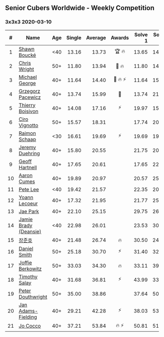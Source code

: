 ## Senior Cubers Worldwide - Weekly Competition
### 3x3x3 2020-03-10

| # | Name | Age | Single | Average | Awards | Solve 1 | Solve 2 | Solve 3 | Solve 4 | Solve 5 | Video |
| :--: | -- | :--: | --: | --: | :--: | --: | --: | --: | --: | --: | :-- |
| 1 | [Shawn Boucké](../../persons/shawn_boucke.md) | <40 | 13.16 | 13.73 | 🏆 🔥 | 13.65 | 14.33 | 13.16 | 14.82 | 13.23 | [Link](https://www.facebook.com/events/164742401163863/permalink/164912484480188/) |
| 2 | [Chris Wright](../../persons/chris_wright.md) | 50+ | 11.80 | 13.94 | 🥇 🔥 | 11.80 | 14.48 | 14.75 | 13.46 | 13.88 | [Link](https://www.facebook.com/events/164742401163863/permalink/166336147671155/) |
| 3 | [Michael George](../../persons/michael_george.md) | 40+ | 11.64 | 14.40 | 🥈 🔥 ⚡ | 11.64 | 15.77 | 14.65 | 12.78 | DNF | [Link](https://www.facebook.com/events/164742401163863/permalink/164839624487474/) |
| 4 | [Grzegorz Pacewicz](../../persons/grzegorz_pacewicz.md) | 40+ | 13.74 | 15.99 | 🥉 | 13.74 | 21.14 | 15.51 | 18.16 | 14.31 | [Link](https://www.facebook.com/events/164742401163863/permalink/167261364245300/) |
| 5 | [Thierry Boisivon](../../persons/thierry_boisivon.md) | 40+ | 14.08 | 17.16 | ⚡ | 19.97 | 15.16 | 14.08 | 18.27 | 18.06 | [Link](https://www.facebook.com/events/164742401163863/permalink/166460117658758/) |
| 6 | [Ciro Vignotto](../../persons/ciro_vignotto.md) | 50+ | 15.57 | 18.31 |  | 17.74 | 20.15 | 17.05 | 22.82 | 15.57 | [Link](https://www.facebook.com/events/164742401163863/permalink/165962107708559/) |
| 7 | [Raimon Schaap](../../persons/raimon_schaap.md) | <30 | 16.61 | 19.69 | ⚡ | 19.69 | 19.90 | 19.50 | 16.61 | 20.27 | [Link](https://www.facebook.com/events/164742401163863/permalink/164788741159229/) |
| 8 | [Jeremy Duehring](../../persons/jeremy_duehring.md) | 40+ | 15.80 | 20.55 |  | 21.75 | 20.34 | 24.61 | 19.55 | 15.80 | [Link](https://www.facebook.com/events/164742401163863/permalink/167862610851842/) |
| 9 | [Geoff Hartnell](../../persons/geoff_hartnell.md) | 40+ | 17.65 | 20.61 |  | 17.65 | 22.55 | 19.03 | 24.22 | 20.26 | [Link](https://www.facebook.com/events/164742401163863/permalink/165824524388984/) |
| 10 | [Aaron Cumes](../../persons/aaron_cumes.md) | 40+ | 19.89 | 20.97 |  | 20.57 | 25.34 | 21.01 | 19.89 | 21.35 | [Link](https://www.facebook.com/events/164742401163863/permalink/165284231109680/) |
| 11 | [Pete Lee](../../persons/pete_lee.md) | <40 | 19.42 | 21.57 |  | 22.35 | 20.10 | 19.42 | 22.26 | 24.79 | [Link](https://www.facebook.com/events/164742401163863/permalink/167469494224487/) |
| 12 | [Yoann Lecoeur](../../persons/yoann_lecoeur.md) | 40+ | 17.32 | 21.95 |  | 21.77 | 25.37 | 17.32 | 23.12 | 20.97 | [Link](https://www.facebook.com/events/164742401163863/permalink/167223714249065/) |
| 13 | [Jae Park](../../persons/jae_park.md) | 40+ | 22.10 | 25.15 |  | 29.75 | 26.59 | 22.10 | 23.52 | 25.34 | [Link](https://www.facebook.com/events/164742401163863/permalink/164836874487749/) |
| 14 | [Jamie Brady (Deansie)](../../persons/jamie_brady.md) | <40 | 22.98 | 26.01 |  | 23.53 | 30.90 | 24.74 | 29.76 | 22.98 | [Link](https://www.facebook.com/events/164742401163863/permalink/166786534292783/) |
| 15 | [장준호](../../persons/장준호.md) | 40+ | 21.48 | 26.74 | 🔥 | 30.50 | 24.12 | 21.48 | 25.61 | 31.94 | [Link](https://www.facebook.com/events/164742401163863/permalink/167767190861384/) |
| 16 | [Daniel Smith](../../persons/daniel_smith.md) | 50+ | 25.18 | 30.70 | ⚡ | 31.40 | 32.61 | 25.18 | 28.10 | 33.24 | [Link](https://www.facebook.com/events/164742401163863/permalink/165165907788179/) |
| 17 | [Joffie Berkowitz](../../persons/joffie_berkowitz.md) | 50+ | 33.03 | 34.30 | 🔥 | 33.11 | 39.28 | 33.25 | 36.55 | 33.03 | [Link](https://www.facebook.com/events/164742401163863/permalink/167793530858750/) |
| 18 | [Timothy Salay](../../persons/timothy_salay.md) | 40+ | 31.68 | 36.81 | ⚡ | 43.99 | 33.02 | 35.02 | 31.68 | 42.40 | [Link](https://www.facebook.com/events/164742401163863/permalink/164951044476332/) |
| 19 | [Peter Douthwright](../../persons/peter_douthwright.md) | 50+ | 35.00 | 38.86 |  | 37.64 | 50.36 | 39.86 | 35.00 | 39.07 | [Link](https://www.facebook.com/events/164742401163863/permalink/167786264192810/) |
| 20 | [Jan Adams-Fielding](../../persons/jan_adams-fielding.md) | 40+ | 29.21 | 42.28 | ⚡ | 38.03 | 53.20 | 51.10 | 29.21 | 37.70 | [Link](https://www.facebook.com/events/164742401163863/permalink/167427024228734/) |
| 21 | [Jo Cocco](../../persons/jo_cocco.md) | 40+ | 37.21 | 53.84 | 🔥 ⚡ | 50.81 | 51.57 | 59.16 | 37.21 | 1:06.16 | [Link](https://www.facebook.com/events/164742401163863/permalink/168022254169211/) |

<!-- Global site tag (gtag.js) - Google Analytics -->
<script async src="https://www.googletagmanager.com/gtag/js?id=UA-86348435-3"></script>
<script>window.dataLayer = window.dataLayer || []; function gtag() {dataLayer.push(arguments);} gtag('js', new Date()); gtag('config', 'UA-86348435-3');</script>
